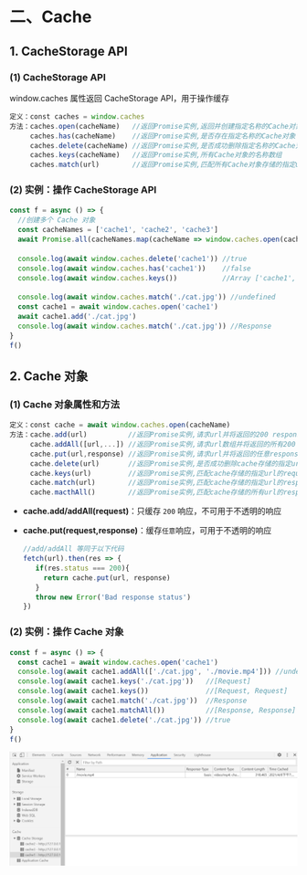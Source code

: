 # 二、Cache

## 1. CacheStorage API

### (1) CacheStorage API

window.caches 属性返回 CacheStorage API，用于操作缓存

```javascript
定义：const caches = window.caches
方法：caches.open(cacheName)   //返回Promise实例,返回并创建指定名称的Cache对象,已创建就直接返回
     caches.has(cacheName)    //返回Promise实例,是否存在指定名称的Cache对象
     caches.delete(cacheName) //返回Promise实例,是否成功删除指定名称的Cache对象
     caches.keys(cacheName)   //返回Promise实例,所有Cache对象的名称数组
     caches.match(url)        //返回Promise实例,匹配所有Cache对象存储的指定url的response响应
```

### (2) 实例：操作 CacheStorage API

```javascript
const f = async () => {
  //创建多个 Cache 对象
  const cacheNames = ['cache1', 'cache2', 'cache3']
  await Promise.all(cacheNames.map(cacheName => window.caches.open(cacheName)))

  console.log(await window.caches.delete('cache1')) //true
  console.log(await window.caches.has('cache1'))    //false
  console.log(await window.caches.keys())           //Array ['cache1', 'cache3']

  console.log(await window.caches.match('./cat.jpg')) //undefined
  const cache1 = await window.caches.open('cache1')
  await cache1.add('./cat.jpg')
  console.log(await window.caches.match('./cat.jpg')) //Response
}
f()
```

## 2. Cache 对象

### (1) Cache 对象属性和方法

```javascript
定义：const cache = await window.caches.open(cacheName)
方法：cache.add(url)          //返回Promise实例,请求url并将返回的200 response响应添加到cache
     cache.addAll([url,...]) //返回Promise实例,请求url数组并将返回的所有200 response响应添加到cache
     cache.put(url,response) //返回Promise实例,请求url并将返回的任意response响应添加到cache
     cache.delete(url)       //返回Promise实例,是否成功删除cache存储的指定url的response响应
     cache.keys(url)         //返回Promise实例,匹配cache存储的指定url的request请求,url为空则匹配所有
     cache.match(url)        //返回Promise实例,匹配cache存储的指定url的response响应
     cache.macthAll()        //返回Promise实例,匹配cache存储的所有url的response响应
```

* **cache.add/addAll(request)**：只缓存 `200` 响应，不可用于不透明的响应
* **cache.put(request,response)**：缓存`任意`响应，可用于不透明的响应

  ```javascript
  //add/addAll 等同于以下代码
  fetch(url).then(res => {
     if(res.status === 200){
       return cache.put(url, response)
     }
     throw new Error('Bad response status')
  })
  ```

### (2) 实例：操作 Cache 对象

```javascript
const f = async () => {
  const cache1 = await window.caches.open('cache1')
  console.log(await cache1.addAll(['./cat.jpg', './movie.mp4'])) //undefined
  console.log(await cache1.keys('./cat.jpg'))   //[Request]
  console.log(await cache1.keys())              //[Request, Request]
  console.log(await cache1.match('./cat.jpg'))  //Response
  console.log(await cache1.matchAll())          //[Response, Response]
  console.log(await cache1.delete('./cat.jpg')) //true
}
f()
```

![Cache](https://github.com/yuyuyuzhang/Blog/blob/master/images/%E6%B5%8F%E8%A7%88%E5%99%A8/%E5%AE%A2%E6%88%B7%E7%AB%AF%E5%AD%98%E5%82%A8/Cache.png)
